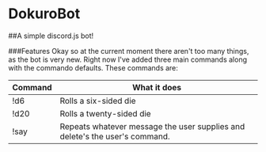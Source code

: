 # DokuroBot

##A simple discord.js bot!

###Features
Okay so at the current moment there aren't too many things, as the bot is very new. Right now I've added three main commands along with the commando defaults. These commands are: 

| Command | What it does |
| --- |--- |
| !d6 | Rolls a six-sided die |
| !d20 | Rolls a twenty-sided die |
| !say | Repeats whatever message the user supplies and delete's the user's command. |

